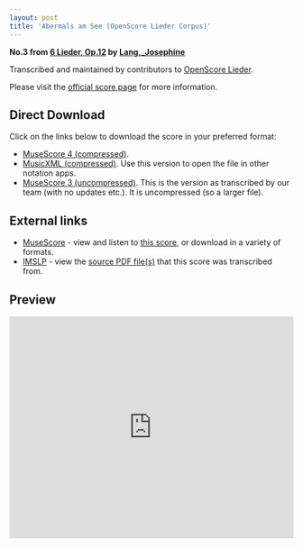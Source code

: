 ```yaml
---
layout: post
title: 'Abermals am See (OpenScore Lieder Corpus)'
---
```


__No.3 from [6 Lieder, Op.12](https://fourscoreandmore.org/openscore/lieder/Lang,_Josephine/6_Lieder,_Op.12/) by [Lang,_Josephine](https://fourscoreandmore.org/openscore/lieder/Lang,_Josephine)__

Transcribed and maintained by contributors to [OpenScore Lieder].

Please visit the [official score page] for more information.

[official score page]: https://musescore.com/openscore-lieder-corpus/scores/6061301
[OpenScore Lieder]: https://musescore.com/openscore-lieder-corpus

## Direct Download

Click on the links below to download the score in your preferred format:
- [MuseScore 4 (compressed)](https://fourscoreandmore.org/openscore/lieder/Lang,_Josephine/6_Lieder,_Op.12/3_Abermals_am_See.mscz).
- [MusicXML (compressed)](https://fourscoreandmore.org/openscore/lieder/Lang,_Josephine/6_Lieder,_Op.12/3_Abermals_am_See.mxl). Use this version to open the file in other notation apps.
- [MuseScore 3 (uncompressed)](https://raw.githubusercontent.com/OpenScore/Lieder/refs/heads/main/scores/Lang,_Josephine/6_Lieder,_Op.12/3_Abermals_am_See/lc6061301.mscx). This is the version as transcribed by our team (with no updates etc.). It is uncompressed (so a larger file).

## External links

- [MuseScore] - view and listen to [this score][MuseScore], or download in a variety of formats.
- [IMSLP] - view the [source PDF file(s)][IMSLP] that this score was transcribed from.

[MuseScore]: https://musescore.com/score/6061301
[IMSLP]: https://imslp.org/wiki/Special:ReverseLookup/616473

## Preview

<iframe width="100%" height="394" src="https://musescore.com/openscore-lieder-corpus/scores/6061301/embed" frameborder="0" allowfullscreen allow="autoplay; fullscreen"></iframe>
